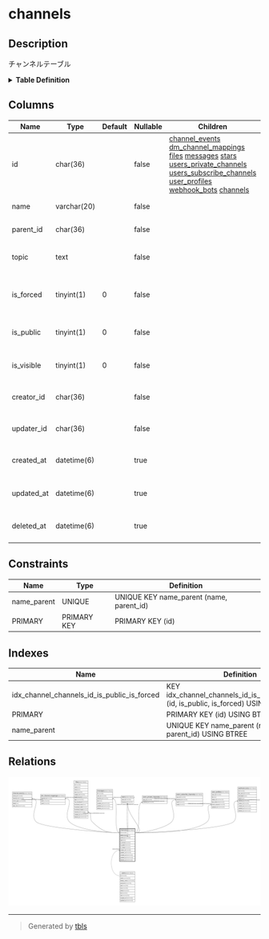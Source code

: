 # channels

## Description

チャンネルテーブル

<details>
<summary><strong>Table Definition</strong></summary>

```sql
CREATE TABLE `channels` (
  `id` char(36) NOT NULL,
  `name` varchar(20) NOT NULL,
  `parent_id` char(36) NOT NULL,
  `topic` text CHARACTER SET utf8mb4 COLLATE utf8mb4_bin NOT NULL,
  `is_forced` tinyint(1) NOT NULL DEFAULT '0',
  `is_public` tinyint(1) NOT NULL DEFAULT '0',
  `is_visible` tinyint(1) NOT NULL DEFAULT '0',
  `creator_id` char(36) NOT NULL,
  `updater_id` char(36) NOT NULL,
  `created_at` datetime(6) DEFAULT NULL,
  `updated_at` datetime(6) DEFAULT NULL,
  `deleted_at` datetime(6) DEFAULT NULL,
  PRIMARY KEY (`id`),
  UNIQUE KEY `name_parent` (`name`,`parent_id`),
  KEY `idx_channel_channels_id_is_public_is_forced` (`id`,`is_public`,`is_forced`)
) ENGINE=InnoDB DEFAULT CHARSET=utf8mb4
```

</details>

## Columns

| Name | Type | Default | Nullable | Children | Parents | Comment |
| ---- | ---- | ------- | -------- | -------- | ------- | ------- |
| id | char(36) |  | false | [channel_events](channel_events.md) [dm_channel_mappings](dm_channel_mappings.md) [files](files.md) [messages](messages.md) [stars](stars.md) [users_private_channels](users_private_channels.md) [users_subscribe_channels](users_subscribe_channels.md) [user_profiles](user_profiles.md) [webhook_bots](webhook_bots.md) [channels](channels.md) |  | チャンネルUUID |
| name | varchar(20) |  | false |  |  | チャンネル名 |
| parent_id | char(36) |  | false |  | [channels](channels.md) | 親チャンネルUUID |
| topic | text |  | false |  |  | チャンネルトピック |
| is_forced | tinyint(1) | 0 | false |  |  | 強制通知チャンネルかどうか |
| is_public | tinyint(1) | 0 | false |  |  | 公開チャンネルかどうか |
| is_visible | tinyint(1) | 0 | false |  |  | 可視チャンネルかどうか |
| creator_id | char(36) |  | false |  | [users](users.md) | チャンネル作成者UUID |
| updater_id | char(36) |  | false |  | [users](users.md) | チャンネル更新者UUID |
| created_at | datetime(6) |  | true |  |  | チャンネル作成日時 |
| updated_at | datetime(6) |  | true |  |  | チャンネル更新日時 |
| deleted_at | datetime(6) |  | true |  |  | チャンネル削除日時 |

## Constraints

| Name | Type | Definition |
| ---- | ---- | ---------- |
| name_parent | UNIQUE | UNIQUE KEY name_parent (name, parent_id) |
| PRIMARY | PRIMARY KEY | PRIMARY KEY (id) |

## Indexes

| Name | Definition |
| ---- | ---------- |
| idx_channel_channels_id_is_public_is_forced | KEY idx_channel_channels_id_is_public_is_forced (id, is_public, is_forced) USING BTREE |
| PRIMARY | PRIMARY KEY (id) USING BTREE |
| name_parent | UNIQUE KEY name_parent (name, parent_id) USING BTREE |

## Relations

![er](channels.svg)

---

> Generated by [tbls](https://github.com/k1LoW/tbls)
